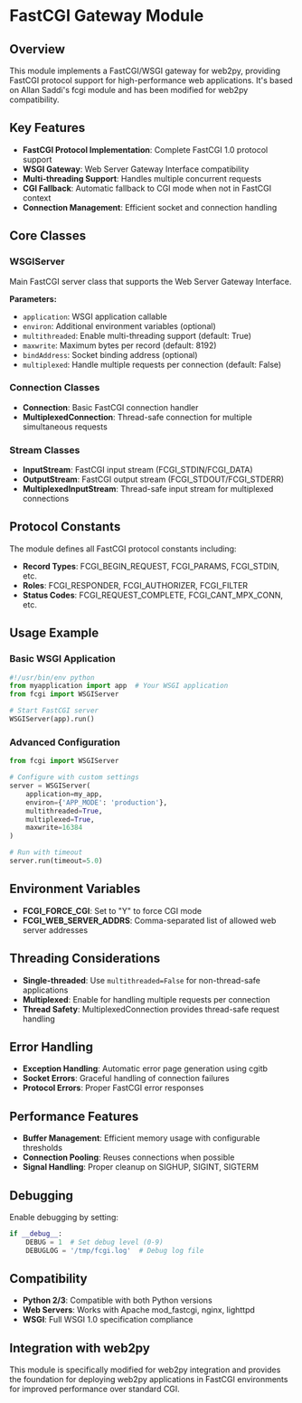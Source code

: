 # FastCGI Gateway Module

## Overview
This module implements a FastCGI/WSGI gateway for web2py, providing FastCGI protocol support for high-performance web applications. It's based on Allan Saddi's fcgi module and has been modified for web2py compatibility.

## Key Features
- **FastCGI Protocol Implementation**: Complete FastCGI 1.0 protocol support
- **WSGI Gateway**: Web Server Gateway Interface compatibility
- **Multi-threading Support**: Handles multiple concurrent requests
- **CGI Fallback**: Automatic fallback to CGI mode when not in FastCGI context
- **Connection Management**: Efficient socket and connection handling

## Core Classes

### WSGIServer
Main FastCGI server class that supports the Web Server Gateway Interface.

**Parameters:**
- `application`: WSGI application callable
- `environ`: Additional environment variables (optional)
- `multithreaded`: Enable multi-threading support (default: True)
- `maxwrite`: Maximum bytes per record (default: 8192)
- `bindAddress`: Socket binding address (optional)
- `multiplexed`: Handle multiple requests per connection (default: False)

### Connection Classes
- **Connection**: Basic FastCGI connection handler
- **MultiplexedConnection**: Thread-safe connection for multiple simultaneous requests

### Stream Classes
- **InputStream**: FastCGI input stream (FCGI_STDIN/FCGI_DATA)
- **OutputStream**: FastCGI output stream (FCGI_STDOUT/FCGI_STDERR)
- **MultiplexedInputStream**: Thread-safe input stream for multiplexed connections

## Protocol Constants
The module defines all FastCGI protocol constants including:
- **Record Types**: FCGI_BEGIN_REQUEST, FCGI_PARAMS, FCGI_STDIN, etc.
- **Roles**: FCGI_RESPONDER, FCGI_AUTHORIZER, FCGI_FILTER
- **Status Codes**: FCGI_REQUEST_COMPLETE, FCGI_CANT_MPX_CONN, etc.

## Usage Example

### Basic WSGI Application
```python
#!/usr/bin/env python
from myapplication import app  # Your WSGI application
from fcgi import WSGIServer

# Start FastCGI server
WSGIServer(app).run()
```

### Advanced Configuration
```python
from fcgi import WSGIServer

# Configure with custom settings
server = WSGIServer(
    application=my_app,
    environ={'APP_MODE': 'production'},
    multithreaded=True,
    multiplexed=True,
    maxwrite=16384
)

# Run with timeout
server.run(timeout=5.0)
```

## Environment Variables
- **FCGI_FORCE_CGI**: Set to "Y" to force CGI mode
- **FCGI_WEB_SERVER_ADDRS**: Comma-separated list of allowed web server addresses

## Threading Considerations
- **Single-threaded**: Use `multithreaded=False` for non-thread-safe applications
- **Multiplexed**: Enable for handling multiple requests per connection
- **Thread Safety**: MultiplexedConnection provides thread-safe request handling

## Error Handling
- **Exception Handling**: Automatic error page generation using cgitb
- **Socket Errors**: Graceful handling of connection failures
- **Protocol Errors**: Proper FastCGI error responses

## Performance Features
- **Buffer Management**: Efficient memory usage with configurable thresholds
- **Connection Pooling**: Reuses connections when possible
- **Signal Handling**: Proper cleanup on SIGHUP, SIGINT, SIGTERM

## Debugging
Enable debugging by setting:
```python
if __debug__:
    DEBUG = 1  # Set debug level (0-9)
    DEBUGLOG = '/tmp/fcgi.log'  # Debug log file
```

## Compatibility
- **Python 2/3**: Compatible with both Python versions
- **Web Servers**: Works with Apache mod_fastcgi, nginx, lighttpd
- **WSGI**: Full WSGI 1.0 specification compliance

## Integration with web2py
This module is specifically modified for web2py integration and provides the foundation for deploying web2py applications in FastCGI environments for improved performance over standard CGI.